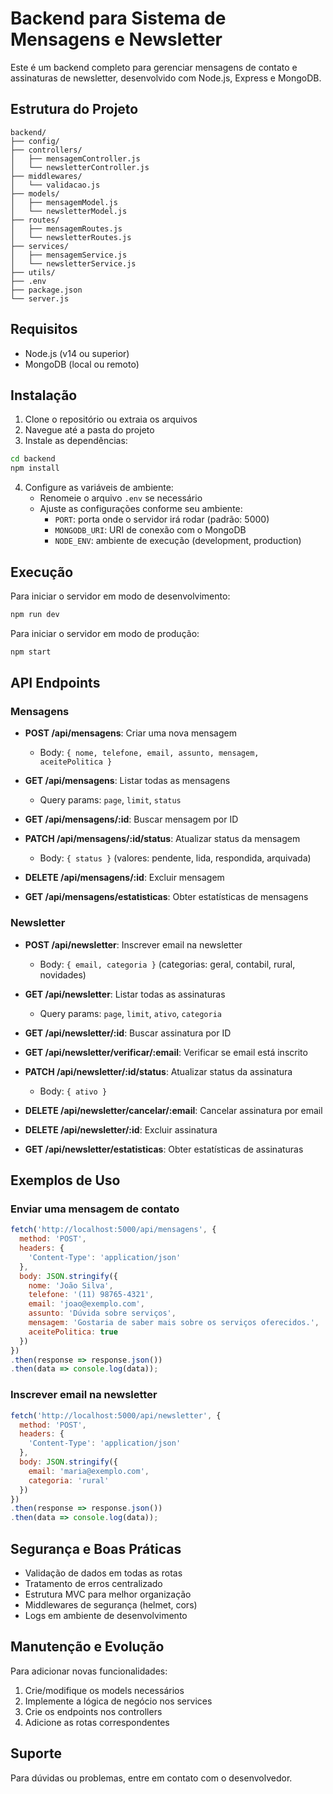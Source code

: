 # Backend para Sistema de Mensagens e Newsletter

Este é um backend completo para gerenciar mensagens de contato e assinaturas de newsletter, desenvolvido com Node.js, Express e MongoDB.

## Estrutura do Projeto

```
backend/
├── config/
├── controllers/
│   ├── mensagemController.js
│   └── newsletterController.js
├── middlewares/
│   └── validacao.js
├── models/
│   ├── mensagemModel.js
│   └── newsletterModel.js
├── routes/
│   ├── mensagemRoutes.js
│   └── newsletterRoutes.js
├── services/
│   ├── mensagemService.js
│   └── newsletterService.js
├── utils/
├── .env
├── package.json
└── server.js
```

## Requisitos

- Node.js (v14 ou superior)
- MongoDB (local ou remoto)

## Instalação

1. Clone o repositório ou extraia os arquivos
2. Navegue até a pasta do projeto
3. Instale as dependências:

```bash
cd backend
npm install
```

4. Configure as variáveis de ambiente:
   - Renomeie o arquivo `.env` se necessário
   - Ajuste as configurações conforme seu ambiente:
     - `PORT`: porta onde o servidor irá rodar (padrão: 5000)
     - `MONGODB_URI`: URI de conexão com o MongoDB
     - `NODE_ENV`: ambiente de execução (development, production)

## Execução

Para iniciar o servidor em modo de desenvolvimento:

```bash
npm run dev
```

Para iniciar o servidor em modo de produção:

```bash
npm start
```

## API Endpoints

### Mensagens

- **POST /api/mensagens**: Criar uma nova mensagem
  - Body: `{ nome, telefone, email, assunto, mensagem, aceitePolitica }`

- **GET /api/mensagens**: Listar todas as mensagens
  - Query params: `page`, `limit`, `status`

- **GET /api/mensagens/:id**: Buscar mensagem por ID

- **PATCH /api/mensagens/:id/status**: Atualizar status da mensagem
  - Body: `{ status }` (valores: pendente, lida, respondida, arquivada)

- **DELETE /api/mensagens/:id**: Excluir mensagem

- **GET /api/mensagens/estatisticas**: Obter estatísticas de mensagens

### Newsletter

- **POST /api/newsletter**: Inscrever email na newsletter
  - Body: `{ email, categoria }` (categorias: geral, contabil, rural, novidades)

- **GET /api/newsletter**: Listar todas as assinaturas
  - Query params: `page`, `limit`, `ativo`, `categoria`

- **GET /api/newsletter/:id**: Buscar assinatura por ID

- **GET /api/newsletter/verificar/:email**: Verificar se email está inscrito

- **PATCH /api/newsletter/:id/status**: Atualizar status da assinatura
  - Body: `{ ativo }`

- **DELETE /api/newsletter/cancelar/:email**: Cancelar assinatura por email

- **DELETE /api/newsletter/:id**: Excluir assinatura

- **GET /api/newsletter/estatisticas**: Obter estatísticas de assinaturas

## Exemplos de Uso

### Enviar uma mensagem de contato

```javascript
fetch('http://localhost:5000/api/mensagens', {
  method: 'POST',
  headers: {
    'Content-Type': 'application/json'
  },
  body: JSON.stringify({
    nome: 'João Silva',
    telefone: '(11) 98765-4321',
    email: 'joao@exemplo.com',
    assunto: 'Dúvida sobre serviços',
    mensagem: 'Gostaria de saber mais sobre os serviços oferecidos.',
    aceitePolitica: true
  })
})
.then(response => response.json())
.then(data => console.log(data));
```

### Inscrever email na newsletter

```javascript
fetch('http://localhost:5000/api/newsletter', {
  method: 'POST',
  headers: {
    'Content-Type': 'application/json'
  },
  body: JSON.stringify({
    email: 'maria@exemplo.com',
    categoria: 'rural'
  })
})
.then(response => response.json())
.then(data => console.log(data));
```

## Segurança e Boas Práticas

- Validação de dados em todas as rotas
- Tratamento de erros centralizado
- Estrutura MVC para melhor organização
- Middlewares de segurança (helmet, cors)
- Logs em ambiente de desenvolvimento

## Manutenção e Evolução

Para adicionar novas funcionalidades:

1. Crie/modifique os models necessários
2. Implemente a lógica de negócio nos services
3. Crie os endpoints nos controllers
4. Adicione as rotas correspondentes

## Suporte

Para dúvidas ou problemas, entre em contato com o desenvolvedor.
